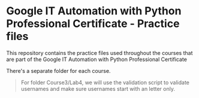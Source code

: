 # Google IT Automation with Python Professional Certificate - Practice files

This repository contains the practice files used throughout the courses that are
part of the Google IT Automation with Python Professional Certificate

There's a separate folder for each course.

> For folder Course3/Lab4, we will use the validation script to validate usernames and make sure usernames start with an letter only.
